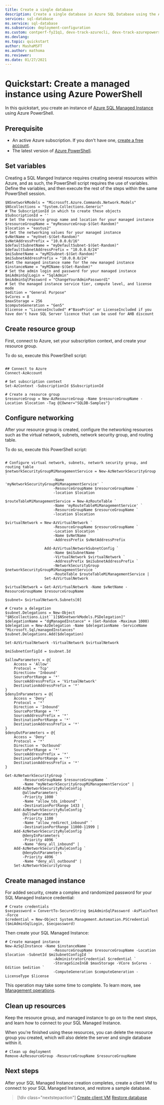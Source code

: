 ```yaml
---
title: Create a single database
description: Create a single database in Azure SQL Database using the Azure portal, PowerShell, or the Azure CLI.
services: sql-database
ms.service: sql-database
ms.subservice: deployment-configuration
ms.custom: contperf-fy21q1, devx-track-azurecli, devx-track-azurepowershell
ms.devlang:
ms.topic: quickstart
author: MashaMSFT
ms.author: mathoma
ms.reviewer: 
ms.date: 01/27/2021
---
```

# Quickstart: Create a managed instance using Azure PowerShell

In this quickstart, you create an instance of [Azure SQL Managed Instance](single-database-overview.md) using Azure PowerShell. 



## Prerequisite

- An active Azure subscription. If you don't have one, [create a free account](https://azure.microsoft.com/free/).
- The latest version of [Azure PowerShell](/powershell/azure/install-az-ps). 

## Set variables

Creating a SQL Manged Instance requires creating several resources within Azure, and as such, the PowerShell script requires the use of variables. Define the variables, and then execute the rest of the steps within the same PowerShell session. 

```azurepowershell-interactive
$NSnetworkModels = "Microsoft.Azure.Commands.Network.Models"
$NScollections = "System.Collections.Generic"
# The SubscriptionId in which to create these objects
$SubscriptionId = ''
# Set the resource group name and location for your managed instance
$resourceGroupName = "myResourceGroup-$(Get-Random)"
$location = "eastus2"
# Set the networking values for your managed instance
$vNetName = "myVnet-$(Get-Random)"
$vNetAddressPrefix = "10.0.0.0/16"
$defaultSubnetName = "myDefaultSubnet-$(Get-Random)"
$defaultSubnetAddressPrefix = "10.0.0.0/24"
$miSubnetName = "myMISubnet-$(Get-Random)"
$miSubnetAddressPrefix = "10.0.0.0/24"
#Set the managed instance name for the new managed instance
$instanceName = "myMIName-$(Get-Random)"
# Set the admin login and password for your managed instance
$miAdminSqlLogin = "SqlAdmin"
$miAdminSqlPassword = "ChangeYourAdminPassword1"
# Set the managed instance service tier, compute level, and license mode
$edition = "General Purpose"
$vCores = 8
$maxStorage = 256
$computeGeneration = "Gen5"
$license = "LicenseIncluded" #"BasePrice" or LicenseIncluded if you have don't have SQL Server licence that can be used for AHB discount
```

## Create resource group 

First, connect to Azure, set your subscription context, and create your resource group. 

To do so, execute this PowerShell script: 

```azurepowershell-interactive

## Connect to Azure
Connect-AzAccount

# Set subscription context
Set-AzContext -SubscriptionId $SubscriptionId 

# Create a resource group
$resourceGroup = New-AzResourceGroup -Name $resourceGroupName -Location $location -Tag @{Owner="SQLDB-Samples"}
```

## Configure networking

After your resource group is created, configure the networking resources such as the virtual network, subnets, network security group, and routing table. 

To do so, execute this PowerShell script: 

```azurepowershell-interactive

# Configure virtual network, subnets, network security group, and routing table
$networkSecurityGroupMiManagementService = New-AzNetworkSecurityGroup `
                      -Name 'myNetworkSecurityGroupMiManagementService' `
                      -ResourceGroupName $resourceGroupName `
                      -location $location

$routeTableMiManagementService = New-AzRouteTable `
                      -Name 'myRouteTableMiManagementService' `
                      -ResourceGroupName $resourceGroupName `
                      -location $location

$virtualNetwork = New-AzVirtualNetwork `
                      -ResourceGroupName $resourceGroupName `
                      -Location $location `
                      -Name $vNetName `
                      -AddressPrefix $vNetAddressPrefix

                  Add-AzVirtualNetworkSubnetConfig `
                      -Name $miSubnetName `
                      -VirtualNetwork $virtualNetwork `
                      -AddressPrefix $miSubnetAddressPrefix `
                      -NetworkSecurityGroup $networkSecurityGroupMiManagementService `
                      -RouteTable $routeTableMiManagementService |
                  Set-AzVirtualNetwork

$virtualNetwork = Get-AzVirtualNetwork -Name $vNetName -ResourceGroupName $resourceGroupName

$subnet= $virtualNetwork.Subnets[0]

# Create a delegation
$subnet.Delegations = New-Object "$NScollections.List``1[$NSnetworkModels.PSDelegation]"
$delegationName = "dgManagedInstance" + (Get-Random -Maximum 1000)
$delegation = New-AzDelegation -Name $delegationName -ServiceName "Microsoft.Sql/managedInstances"
$subnet.Delegations.Add($delegation)

Set-AzVirtualNetwork -VirtualNetwork $virtualNetwork

$miSubnetConfigId = $subnet.Id

$allowParameters = @{
    Access = 'Allow'
    Protocol = 'Tcp'
    Direction= 'Inbound'
    SourcePortRange = '*'
    SourceAddressPrefix = 'VirtualNetwork'
    DestinationAddressPrefix = '*'
}
$denyInParameters = @{
    Access = 'Deny'
    Protocol = '*'
    Direction = 'Inbound'
    SourcePortRange = '*'
    SourceAddressPrefix = '*'
    DestinationPortRange = '*'
    DestinationAddressPrefix = '*'
}
$denyOutParameters = @{
    Access = 'Deny'
    Protocol = '*'
    Direction = 'Outbound'
    SourcePortRange = '*'
    SourceAddressPrefix = '*'
    DestinationPortRange = '*'
    DestinationAddressPrefix = '*'
}

Get-AzNetworkSecurityGroup `
        -ResourceGroupName $resourceGroupName `
        -Name "myNetworkSecurityGroupMiManagementService" |
    Add-AzNetworkSecurityRuleConfig `
        @allowParameters `
        -Priority 1000 `
        -Name "allow_tds_inbound" `
        -DestinationPortRange 1433 |
    Add-AzNetworkSecurityRuleConfig `
        @allowParameters `
        -Priority 1100 `
        -Name "allow_redirect_inbound" `
        -DestinationPortRange 11000-11999 |
    Add-AzNetworkSecurityRuleConfig `
        @denyInParameters `
        -Priority 4096 `
        -Name "deny_all_inbound" |
    Add-AzNetworkSecurityRuleConfig `
        @denyOutParameters `
        -Priority 4096 `
        -Name "deny_all_outbound" |
    Set-AzNetworkSecurityGroup
```

## Create managed instance 

For added security, create a complex and randomized password for your SQL Managed Instance credential: 

```azurepowershell-interactive
# Create credentials
$secpassword = ConvertTo-SecureString $miAdminSqlPassword -AsPlainText -Force
$credential = New-Object System.Management.Automation.PSCredential ($miAdminSqlLogin, $secpassword)
```

Then create your SQL Managed Instance: 

```azurepowershell-interactive
# Create managed instance
New-AzSqlInstance -Name $instanceName `
                      -ResourceGroupName $resourceGroupName -Location $location -SubnetId $miSubnetConfigId `
                      -AdministratorCredential $credential `
                      -StorageSizeInGB $maxStorage -VCore $vCores -Edition $edition `
                      -ComputeGeneration $computeGeneration -LicenseType $license
```

This operation may take some time to complete. To learn more, see [Management operations](management-operations-overview.md).


## Clean up resources

Keep the resource group, and managed instance to go on to the next steps, and learn how to connect to your SQL Managed Instance. 

When you're finished using these resources, you can delete the resource group you created, which will also delete the server and single database within it.

```azurepowershell-interactive
# Clean up deployment 
Remove-AzResourceGroup -ResourceGroupName $resourceGroupName
```


## Next steps


After your SQL Managed Instance creation completes, create a client VM to connect to your SQL Managed Instance, and restore a sample database. 

> [!div class="nextstepaction"]
> [Create client VM](connect-vm-instance-configure.md)
> [Restore database](connect-query-ssms.md)



